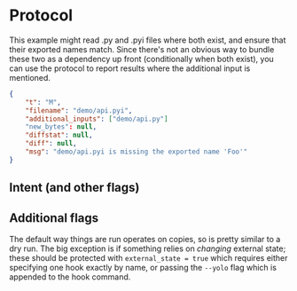 # Protocol

This example might read .py and .pyi files where both exist, and ensure that
their exported names match.  Since there's not an obvious way to bundle these
two as a dependency up front (conditionally when both exist), you can use the
protocol to report results where the additional input is mentioned.

```json
{
    "t": "M",
    "filename": "demo/api.pyi",
    "additional_inputs": ["demo/api.py"]
    "new_bytes": null,
    "diffstat": null,
    "diff": null,
    "msg": "demo/api.pyi is missing the exported name 'Foo'"
}
```

## Intent (and other flags)




## Additional flags

The default way things are run operates on copies, so is pretty similar to a
dry run.  The big exception is if something relies on *changing* external
state; these should be protected with `external_state = true` which requires
either specifying one hook exactly by name, or passing the `--yolo` flag which
is appended to the hook command.


